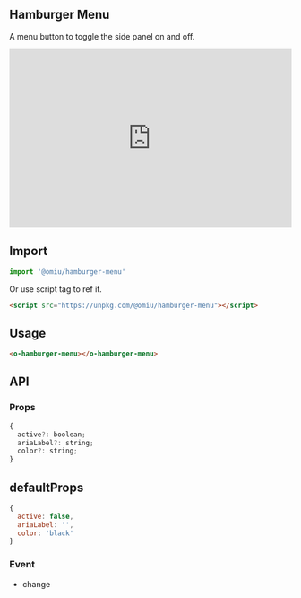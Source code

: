 ## Hamburger Menu  

A menu button to toggle the side panel on and off.

<iframe height="318" style="width: 100%;" scrolling="no" title="OMIU Hamburger Menu" src="https://codepen.io/omijs/embed/MWapaJd?height=318&theme-id=default&default-tab=html,result" frameborder="no" allowtransparency="true" allowfullscreen="true" loading="lazy">
  See the Pen <a href='https://codepen.io/omijs/pen/MWapaJd'>OMIU Hamburger Menu</a> by OMI
  (<a href='https://codepen.io/omijs'>@omijs</a>) on <a href='https://codepen.io'>CodePen</a>.
</iframe>

## Import

```js
import '@omiu/hamburger-menu'
```

Or use script tag to ref it.


```html
<script src="https://unpkg.com/@omiu/hamburger-menu"></script>
```

## Usage

```html
<o-hamburger-menu></o-hamburger-menu>
```


## API

### Props

```jsx
{
  active?: boolean;
  ariaLabel?: string;
  color?: string;
}
```

## defaultProps

```jsx
{
  active: false,
  ariaLabel: '',
  color: 'black'
}
```

### Event

* change
